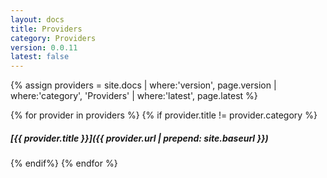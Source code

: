 ```yaml
---
layout: docs
title: Providers
category: Providers
version: 0.0.11
latest: false
---
```


{% assign providers = site.docs | where:'version', page.version | where:'category', 'Providers' | where:'latest', page.latest %}

{% for provider in providers %}
{% if provider.title != provider.category %}
##### [{{ provider.title }}]({{ provider.url | prepend: site.baseurl }})
{% endif%}
{% endfor %}